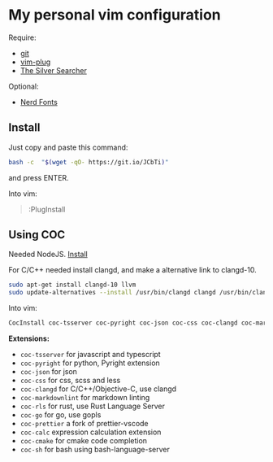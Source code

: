 # My personal vim configuration

Require:
- [git](https://git-scm.com/download/linux)
- [vim-plug](https://github.com/junegunn/vim-plug)
- [The Silver Searcher](https://github.com/ggreer/the_silver_searcher)

Optional:
- [Nerd Fonts](https://www.nerdfonts.com/font-downloads)

## Install

Just copy and paste this command:

```sh
bash -c  "$(wget -qO- https://git.io/JCbTi)"
```
and press ENTER.

Into vim:

> :PlugInstall

## Using COC

Needed NodeJS. [Install](https://github.com/nvm-sh/nvm)

For C/C++ needed install clangd, and make a alternative link to clangd-10.

```sh
sudo apt-get install clangd-10 llvm
sudo update-alternatives --install /usr/bin/clangd clangd /usr/bin/clangd-10 100
```

Into vim:

```sh
CocInstall coc-tsserver coc-pyright coc-json coc-css coc-clangd coc-markdownlint coc-rls coc-go coc-prettier coc-calc coc-cmake coc-sh
```

**Extensions:**

- `coc-tsserver` for javascript and typescript
- `coc-pyright` for python, Pyright extension
- `coc-json` for json
- `coc-css` for css, scss and less
- `coc-clangd` for C/C++/Objective-C, use clangd
- `coc-markdownlint` for markdown linting
- `coc-rls` for rust, use Rust Language Server
- `coc-go` for go, use gopls
- `coc-prettier` a fork of prettier-vscode
- `coc-calc` expression calculation extension
- `coc-cmake` for cmake code completion
- `coc-sh` for bash using bash-language-server
